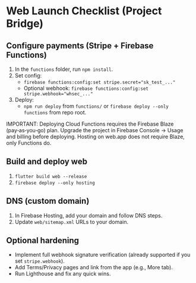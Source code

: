 # Web Launch Checklist (Project Bridge)

## Configure payments (Stripe + Firebase Functions)
1. In the `functions` folder, run `npm install`.
2. Set config:
   - `firebase functions:config:set stripe.secret="sk_test_..."`
   - Optional webhook: `firebase functions:config:set stripe.webhook="whsec_..."`
3. Deploy:
   - `npm run deploy` from `functions/` or `firebase deploy --only functions` from repo root.

IMPORTANT: Deploying Cloud Functions requires the Firebase Blaze (pay‑as‑you‑go) plan. Upgrade the project in Firebase Console → Usage and billing before deploying. Hosting on web.app does not require Blaze, only Functions do.

## Build and deploy web
1. `flutter build web --release`
2. `firebase deploy --only hosting`

## DNS (custom domain)
1. In Firebase Hosting, add your domain and follow DNS steps.
2. Update `web/sitemap.xml` URLs to your domain.

## Optional hardening
- Implement full webhook signature verification (already supported if you set `stripe.webhook`).
- Add Terms/Privacy pages and link from the app (e.g., More tab).
- Run Lighthouse and fix any quick wins.

